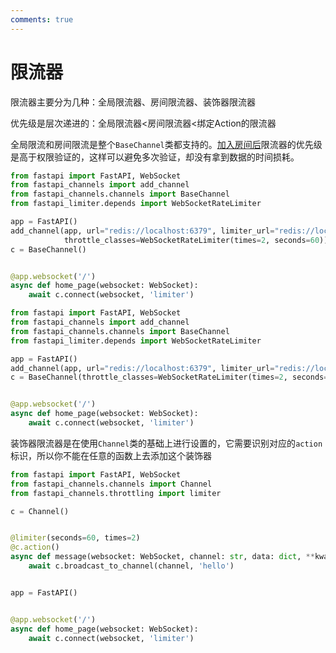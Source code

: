 ```yaml
---
comments: true
---
```


# 限流器

限流器主要分为几种：全局限流器、房间限流器、装饰器限流器

优先级是层次递进的：全局限流器<房间限流器<绑定Action的限流器

全局限流和房间限流是整个`BaseChannel`类都支持的。[加入房间后]("加入房间前需要经过几项检验，会经过一次房间权限or全局权限的检验")限流器的优先级是高于权限验证的，这样可以避免多次验证，却没有拿到数据的时间损耗。

```python hl_lines="10-11"
from fastapi import FastAPI, WebSocket
from fastapi_channels import add_channel
from fastapi_channels.channels import BaseChannel
from fastapi_limiter.depends import WebSocketRateLimiter

app = FastAPI()
add_channel(app, url="redis://localhost:6379", limiter_url="redis://localhost:6379",
            throttle_classes=WebSocketRateLimiter(times=2, seconds=60))
c = BaseChannel()


@app.websocket('/')
async def home_page(websocket: WebSocket):
    await c.connect(websocket, 'limiter')
```

```python hl_lines="10 12"
from fastapi import FastAPI, WebSocket
from fastapi_channels import add_channel
from fastapi_channels.channels import BaseChannel
from fastapi_limiter.depends import WebSocketRateLimiter

app = FastAPI()
add_channel(app, url="redis://localhost:6379", limiter_url="redis://localhost:6379")
c = BaseChannel(throttle_classes=WebSocketRateLimiter(times=2, seconds=60))


@app.websocket('/')
async def home_page(websocket: WebSocket):
    await c.connect(websocket, 'limiter')
```

装饰器限流器是在使用`Channel`类的基础上进行设置的，它需要识别对应的`action`标识，所以你不能在任意的函数上去添加这个装饰器

```python
from fastapi import FastAPI, WebSocket
from fastapi_channels.channels import Channel
from fastapi_channels.throttling import limiter

c = Channel()


@limiter(seconds=60, times=2)
@c.action()
async def message(websocket: WebSocket, channel: str, data: dict, **kwargs):
    await c.broadcast_to_channel(channel, 'hello')


app = FastAPI()


@app.websocket('/')
async def home_page(websocket: WebSocket):
    await c.connect(websocket, 'limiter')
```